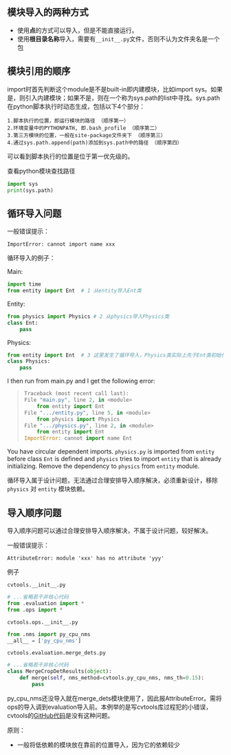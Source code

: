 ## 模块导入的两种方式

- 使用**点**的方式可以导入，但是不能直接运行。
- 使用**根目录名称**导入，需要有`__init__.py`文件，否则不认为文件夹名是一个包



## 模块引用的顺序

import时首先判断这个module是不是built-in即内建模块，比如import sys。如果是，则引入内建模块；如果不是，则在一个称为sys.path的list中寻找。sys.path在python脚本执行时动态生成，包括以下4个部分： 

```
1.脚本执行的位置，即运行模块的路径 （顺序第一）
2.环境变量中的PYTHONPATH, 即.bash_profile （顺序第二）
3.第三方模块的位置，一般在site-package文件夹下 （顺序第三）
4.通过sys.path.append(path)添加到sys.path中的路径 （顺序第四）
```

可以看到脚本执行的位置是位于第一优先级的。

查看python模块查找路径

```python
import sys
print(sys.path)
```



## 循环导入问题

一般错误提示：

```
ImportError: cannot import name xxx
```

循环导入的例子：

Main:

```python
import time
from entity import Ent	# 1 从entity导入Ent类
```

Entity:

```python
from physics import Physics	# 2 从physics导入Physics类
class Ent:
    pass
```

Physics:

```python
from entity import Ent	# 3 这里发生了循环导入，Physics类实际上先于Ent类初始化
class Physics:
    pass
```

I then run from main.py and I get the following error:

> ```py
> Traceback (most recent call last):
> File "main.py", line 2, in <module>
>     from entity import Ent
> File ".../entity.py", line 5, in <module>
>     from physics import Physics
> File ".../physics.py", line 2, in <module>
>     from entity import Ent
> ImportError: cannot import name Ent
> ```

You have circular dependent imports. `physics.py` is imported from `entity` before class `Ent` is defined and `physics` tries to import `entity` that is already initializing. Remove the dependency to `physics` from `entity` module.

循环导入属于设计问题，无法通过合理安排导入顺序解决，必须重新设计，移除`physics` 对 `entity` 模块依赖。



## 导入顺序问题

导入顺序问题可以通过合理安排导入顺序解决，不属于设计问题，较好解决。

一般错误提示：

```
AttributeError: module 'xxx' has no attribute 'yyy'
```

例子

`cvtools.__init__.py`

```python
# ...省略若干非核心代码
from .evaluation import *
from .ops import *
```

`cvtools.ops.__init__.py`

```python
from .nms import py_cpu_nms
__all__ = ['py_cpu_nms']
```

`cvtools.evaluation.merge_dets.py`

```python
# ...省略若干非核心代码
class MergeCropDetResults(object):
    def merge(self, nms_method=cvtools.py_cpu_nms, nms_th=0.15):
        pass
```

py_cpu_nms还没导入就在merge_dets模块使用了，因此报AttributeError。需将ops的导入调到evaluation导入前。本例举的是写cvtools库过程犯的小错误，cvtools的[GitHub代码](https://github.com/gfjiangly/cvtools)是没有这种问题。

原则：

- 一般将低依赖的模块放在靠前的位置导入，因为它的依赖较少